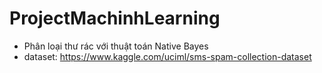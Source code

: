 # ProjectMachinhLearning
- Phân loại thư rác với thuật toán Native Bayes
- dataset: https://www.kaggle.com/uciml/sms-spam-collection-dataset
